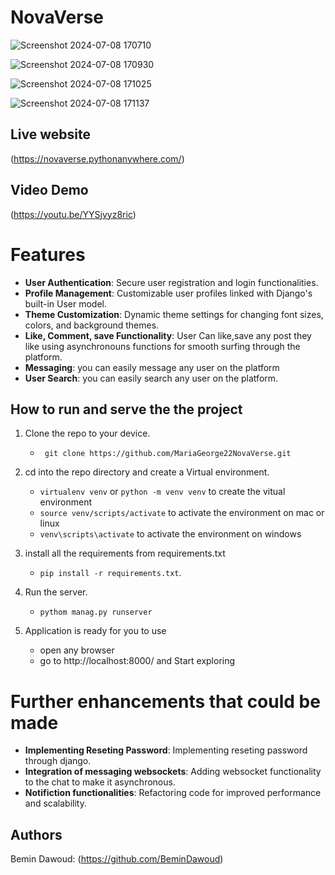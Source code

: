 # NovaVerse

![Screenshot 2024-07-08 170710](https://github.com/MariaGeorge22/NovaVerse/assets/69398996/24a68d0f-a7c2-4dcc-bcbe-6168a883cbfc)

![Screenshot 2024-07-08 170930](https://github.com/MariaGeorge22/NovaVerse/assets/69398996/5266a1b0-8aa7-45cc-aeeb-5b9034f5ecd7)

![Screenshot 2024-07-08 171025](https://github.com/MariaGeorge22/NovaVerse/assets/69398996/efdc4f35-a4ed-4fdd-9f7a-d94af5f6137c)

![Screenshot 2024-07-08 171137](https://github.com/MariaGeorge22/NovaVerse/assets/69398996/7e48a4e0-b0af-43f0-b1d4-b3a3f9913259)

## Live website
   (https://novaverse.pythonanywhere.com/)

## Video Demo
   (https://youtu.be/YYSjvyz8ric)

# Features

- **User Authentication**: Secure user registration and login functionalities.
- **Profile Management**: Customizable user profiles linked with Django's built-in User model.
- **Theme Customization**: Dynamic theme settings for changing font sizes, colors, and background themes.
- **Like, Comment, save Functionality**: User Can like,save any post they like using asynchronouns functions for smooth surfing through the platform.
- **Messaging**: you can easily message any user on the platform
- **User Search**: you can easily search any user on the platform.


## How to run and serve the the project

1. Clone the repo to your device.
   - ` git clone https://github.com/MariaGeorge22NovaVerse.git`

2. cd into the repo directory and create a Virtual environment.

   - `virtualenv venv` or `python -m venv venv` to create the vitual environment
   - `source venv/scripts/activate` to activate the environment on mac or linux
   - `venv\scripts\activate` to activate the environment on windows

3. install all the requirements from requirements.txt

   - `pip install -r requirements.txt`.

4. Run the server.
   - `pythom manag.py runserver`
5. Application is ready for you to use
   - open any browser
   - go to http://localhost:8000/ and Start exploring


# Further enhancements that could be made

- **Implementing Reseting Password**: Implementing reseting password through django.
- **Integration of messaging websockets**: Adding websocket functionality to the chat to make it asynchronous.
- **Notifiction functionalities**: Refactoring code for improved performance and scalability.


## Authors

Bemin Dawoud: (https://github.com/BeminDawoud)
